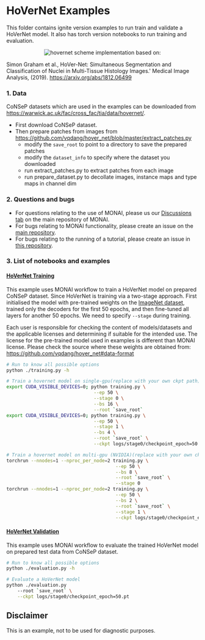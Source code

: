 # HoVerNet Examples

This folder contains ignite version examples to run train and validate a HoVerNet model.
It also has torch version notebooks to run training and evaluation.
<p align="center">
  <img src="https://ars.els-cdn.com/content/image/1-s2.0-S1361841519301045-fx1_lrg.jpg" alt="hovernet scheme")
</p>
implementation based on:

Simon Graham et al., HoVer-Net: Simultaneous Segmentation and Classification of Nuclei in Multi-Tissue Histology Images.' Medical Image Analysis, (2019). https://arxiv.org/abs/1812.06499

### 1. Data

CoNSeP datasets which are used in the examples can be downloaded from https://warwick.ac.uk/fac/cross_fac/tia/data/hovernet/.
- First download CoNSeP dataset.
- Then prepare patches from images from https://github.com/vqdang/hover_net/blob/master/extract_patches.py
    - modify the  `save_root` to point to a directory to save the prepared patches
    - modify the  `dataset_info` to specify where the dataset you downloaded
    - run extract_patches.py to extract patches from each image
    - run prepare_dataset.py to decollate images, instance maps and type maps in channel dim

### 2. Questions and bugs

- For questions relating to the use of MONAI, please us our [Discussions tab](https://github.com/Project-MONAI/MONAI/discussions) on the main repository of MONAI.
- For bugs relating to MONAI functionality, please create an issue on the [main repository](https://github.com/Project-MONAI/MONAI/issues).
- For bugs relating to the running of a tutorial, please create an issue in [this repository](https://github.com/Project-MONAI/Tutorials/issues).


### 3. List of notebooks and examples
#### [HoVerNet Training](./training.py)
This example uses MONAI workflow to train a HoVerNet model on prepared CoNSeP dataset.
Since HoVerNet is training via a two-stage approach. First initialised the model with pre-trained weights on the [ImageNet dataset](https://ieeexplore.ieee.org/document/5206848), trained only the decoders for the first 50 epochs, and then fine-tuned all layers for another 50 epochs. We need to specify `--stage` during training.

Each user is responsible for checking the content of models/datasets and the applicable licenses and determining if suitable for the intended use.
The license for the pre-trained model used in examples is different than MONAI license. Please check the source where these weights are obtained from:
https://github.com/vqdang/hover_net#data-format


```bash
# Run to know all possible options
python ./training.py -h

# Train a hovernet model on single-gpu(replace with your own ckpt path)
export CUDA_VISIBLE_DEVICES=0; python training.py \
                                --ep 50 \
                                --stage 0 \
                                --bs 16 \
                                --root `save_root`
export CUDA_VISIBLE_DEVICES=0; python training.py \
                                --ep 50 \
                                --stage 1 \
                                --bs 4 \
                                --root `save_root` \
                                --ckpt logs/stage0/checkpoint_epoch=50.pt

# Train a hovernet model on multi-gpu (NVIDIA)(replace with your own ckpt path)
torchrun --nnodes=1 --nproc_per_node=2 training.py \
                                        --ep 50 \
                                        --bs 8 \
                                        --root `save_root` \
                                        --stage 0
torchrun --nnodes=1 --nproc_per_node=2 training.py \
                                        --ep 50 \
                                        --bs 2 \
                                        --root `save_root` \
                                        --stage 1 \
                                        --ckpt logs/stage0/checkpoint_epoch=50.pt
```

#### [HoVerNet Validation](./evaluation.py)
This example uses MONAI workflow to evaluate the trained HoVerNet model on prepared test data from CoNSeP dataset.
```bash
# Run to know all possible options
python ./evaluation.py -h

# Evaluate a HoVerNet model
python ./evaluation.py
    --root `save_root` \
    --ckpt logs/stage0/checkpoint_epoch=50.pt
```

## Disclaimer

This is an example, not to be used for diagnostic purposes.
